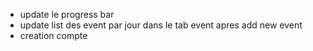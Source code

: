 - update le progress bar
- update list des event par jour dans le tab event apres add new event
- creation compte